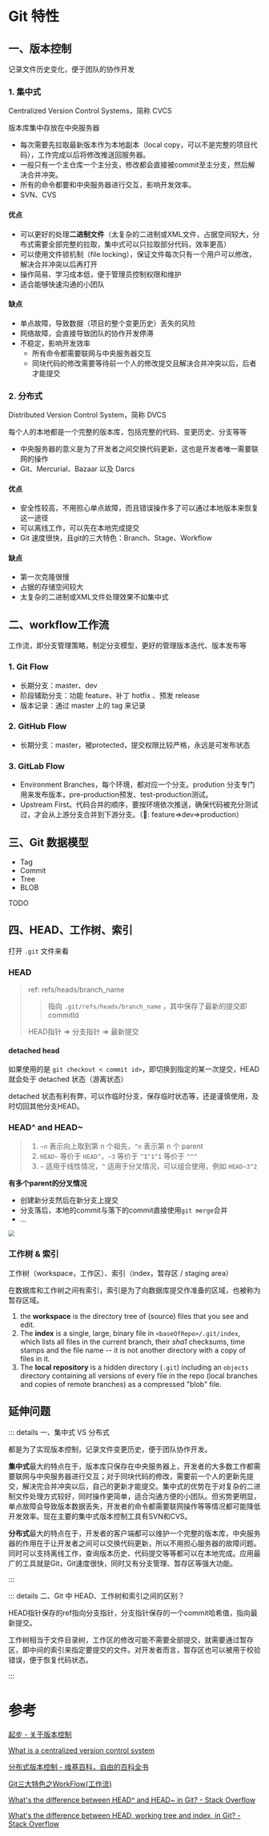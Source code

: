 # Git 特性

## 一、版本控制

记录文件历史变化，便于团队的协作开发

### 1. 集中式

Centralized Version Control Systems，简称 CVCS

版本库集中存放在中央服务器

- 每次需要先拉取最新版本作为本地副本（local copy，可以不是完整的项目代码），工作完成以后将修改推送回服务器。
- 一般只有一个主仓库一个主分支，修改都会直接被commit至主分支，然后解决合并冲突。
- 所有的命令都要和中央服务器进行交互，影响开发效率。
- SVN、CVS

#### 优点

- 可以更好的处理**二进制文件**（太复杂的二进制或XML文件，占据空间较大，分布式需要全部完整的拉取，集中式可以只拉取部分代码，效率更高）
- 可以使用文件锁机制（file locking），保证文件每次只有一个用户可以修改，解决合并冲突以后再打开
- 操作简易、学习成本低，便于管理员控制权限和维护
- 适合能够快速沟通的小团队

#### 缺点

- 单点故障，导致数据（项目的整个变更历史）丢失的风险
- 网络故障，会直接导致团队的协作开发停滞
- 不稳定，影响开发效率
  - 所有命令都需要联网与中央服务器交互
  - 同块代码的修改需要等待前一个人的修改提交且解决合并冲突以后，后者才能提交

### 2. 分布式

Distributed Version Control System，简称 DVCS

每个人的本地都是一个完整的版本库，包括完整的代码、变更历史、分支等等

- 中央服务器的意义是为了开发者之间交换代码更新，这也是开发者唯一需要联网的操作
- Git、Mercurial、Bazaar 以及 Darcs 

#### 优点

- 安全性较高，不用担心单点故障，而且错误操作多了可以通过本地版本来恢复这一途径
- 可以离线工作，可以先在本地完成提交
- Git 速度很快，且git的三大特色：Branch、Stage、Workflow

#### 缺点

- 第一次克隆很慢
- 占据的存储空间较大
- 太复杂的二进制或XML文件处理效果不如集中式

## 二、workflow工作流

工作流，即分支管理策略，制定分支模型，更好的管理版本迭代、版本发布等

### 1. Git Flow

- 长期分支：master、dev
- 阶段辅助分支：功能 feature、补丁 hotfix 、预发 release
- 版本记录：通过 master 上的 tag 来记录

### 2. GitHub Flow

- 长期分支：master，被protected，提交权限比较严格，永远是可发布状态

### 3. GitLab Flow

- Environment Branches，每个环境，都对应一个分支。prodution 分支专门用来发布版本，pre-production预发、test-production测试。
- Upstream First。代码合并的顺序，要按环境依次推送，确保代码被充分测试过，才会从上游分支合并到下游分支。（🌰: feature=>dev=>production）

## 三、Git 数据模型

- Tag
- Commit
- Tree
- BLOB

TODO

## 四、HEAD、工作树、索引

打开 `.git` 文件来看

### HEAD

> ref: refs/heads/branch_name
> 
> > 指向 `.git/refs/heads/branch_name` ，其中保存了最新的提交即 commitId
> 
> HEAD指针 => 分支指针 => 最新提交

#### detached head

如果使用的是 `git checkout < commit id>`，即切换到指定的某一次提交，HEAD 就会处于 detached 状态（游离状态）

detached 状态有利有弊，可以作临时分支，保存临时状态等，还是谨慎使用，及时切回其他分支HEAD。

### HEAD^ and HEAD~

> 1. `~n` 表示向上取到第 n 个祖先，`^n` 表示第 n 个 parent
> 2. `HEAD~` 等价于 `HEAD^`，`~3` 等价于 `^1^1^1` 等价于 `^^^`
> 3. `~` 适用于线性情况，`^` 适用于分叉情况，可以组合使用，例如 `HEAD~3^2`

**有多个parent的分叉情况**

- 创建新分支然后在新分支上提交
- 分支落后，本地的commit与落下的commit直接使用`git merge`合并
- ...

<img src="https://i.stack.imgur.com/pDAzG.png" style="zoom:75%;" />

### 工作树 & 索引

工作树（workspace，工作区）、索引（index，暂存区 / staging area）

在数据库和工作树之间有索引，索引是为了向数据库提交作准备的区域，也被称为暂存区域。

1. the **workspace** is the directory tree of (source) files that you see and edit.
2. The **index** is a single, large, binary file in `<baseOfRepo>/.git/index`, which lists all files in the current branch, their *sha1* checksums, time stamps and the file name -- it is not another directory with a copy of files in it.
3. The **local repository** is a hidden directory (`.git`) including an `objects` directory containing all versions of every file in the repo (local branches and copies of remote branches) as a compressed "blob" file.

## 延伸问题

::: details 一、集中式 VS 分布式

都是为了实现版本控制，记录文件变更历史，便于团队协作开发。

**集中式**最大的特点在于，版本库只保存在中央服务器上，开发者的大多数工作都需要联网与中央服务器进行交互；对于同块代码的修改，需要前一个人的更新先提交，解决完合并冲突以后，自己的更新才能提交。集中式的优势在于对复杂的二进制文件处理方式较好，同时操作更简单，适合沟通方便的小团队。但劣势更明显，单点故障会导致版本数据丢失，开发者的命令都需要联网操作等等情况都可能降低开发效率。现在主要的集中式版本控制工具有SVN和CVS。

**分布式**最大的特点在于，开发者的客户端都可以维护一个完整的版本库，中央服务器的作用在于让开发者之间可以交换代码更新，所以不用担心服务器的故障问题。同时可以支持离线工作，查询版本历史、代码提交等等都可以在本地完成。应用最广的工具就是Git，Git速度很快，同时又有分支管理、暂存区等强大功能。

:::

::: details 二、Git 中 HEAD、工作树和索引之间的区别？

HEAD指针保存的ref指向分支指针，分支指针保存的一个commit哈希值，指向最新提交。

工作树相当于文件目录树，工作区的修改可能不需要全部提交，就需要通过暂存区，即中间的索引来指定要提交的文件。对开发者而言，暂存区也可以被用于校验错误，便于恢复代码状态。

:::

# 参考

[起步 - 关于版本控制](http://git-scm.com/book/zh/v2/%E8%B5%B7%E6%AD%A5-%E5%85%B3%E4%BA%8E%E7%89%88%E6%9C%AC%E6%8E%A7%E5%88%B6)

[What is a centralized version control system](https://about.gitlab.com/topics/version-control/what-is-centralized-version-control-system/)

[分布式版本控制 - 维基百科，自由的百科全书](https://zh.wikipedia.org/wiki/%E5%88%86%E6%95%A3%E5%BC%8F%E7%89%88%E6%9C%AC%E6%8E%A7%E5%88%B6)

[Git三大特色之WorkFlow(工作流)](https://blog.csdn.net/qq_32452623/article/details/78905181)

[What's the difference between HEAD^ and HEAD~ in Git? - Stack Overflow](https://stackoverflow.com/questions/2221658/whats-the-difference-between-head-and-head-in-git)

[What's the difference between HEAD, working tree and index, in Git? - Stack Overflow](https://stackoverflow.com/questions/3689838/whats-the-difference-between-head-working-tree-and-index-in-git)
